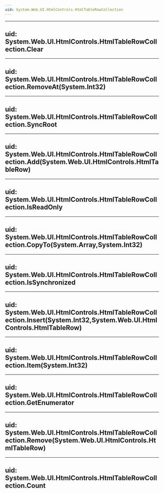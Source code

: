 ```yaml
---
uid: System.Web.UI.HtmlControls.HtmlTableRowCollection
---
```


---
uid: System.Web.UI.HtmlControls.HtmlTableRowCollection.Clear
---

---
uid: System.Web.UI.HtmlControls.HtmlTableRowCollection.RemoveAt(System.Int32)
---

---
uid: System.Web.UI.HtmlControls.HtmlTableRowCollection.SyncRoot
---

---
uid: System.Web.UI.HtmlControls.HtmlTableRowCollection.Add(System.Web.UI.HtmlControls.HtmlTableRow)
---

---
uid: System.Web.UI.HtmlControls.HtmlTableRowCollection.IsReadOnly
---

---
uid: System.Web.UI.HtmlControls.HtmlTableRowCollection.CopyTo(System.Array,System.Int32)
---

---
uid: System.Web.UI.HtmlControls.HtmlTableRowCollection.IsSynchronized
---

---
uid: System.Web.UI.HtmlControls.HtmlTableRowCollection.Insert(System.Int32,System.Web.UI.HtmlControls.HtmlTableRow)
---

---
uid: System.Web.UI.HtmlControls.HtmlTableRowCollection.Item(System.Int32)
---

---
uid: System.Web.UI.HtmlControls.HtmlTableRowCollection.GetEnumerator
---

---
uid: System.Web.UI.HtmlControls.HtmlTableRowCollection.Remove(System.Web.UI.HtmlControls.HtmlTableRow)
---

---
uid: System.Web.UI.HtmlControls.HtmlTableRowCollection.Count
---
